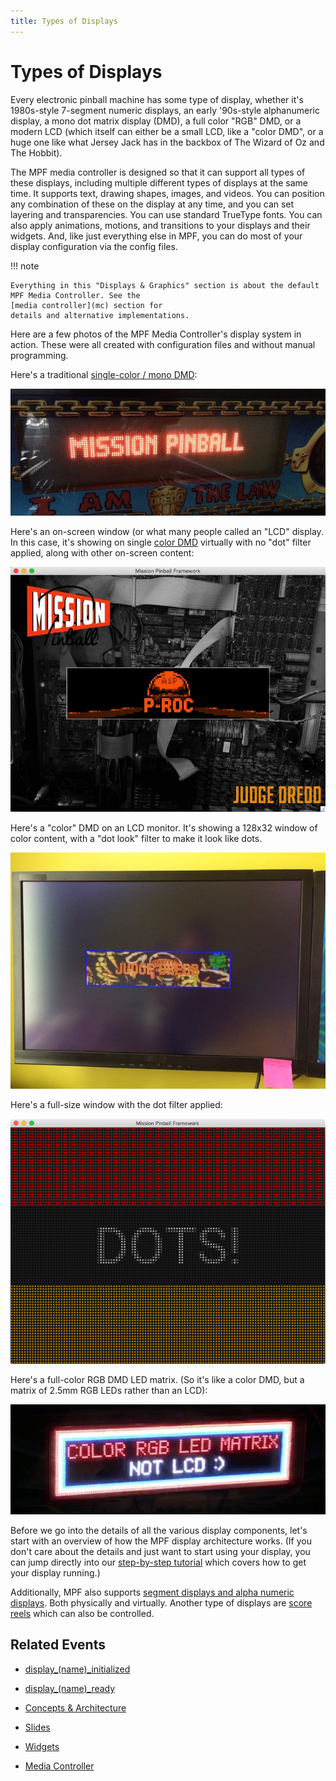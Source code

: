 ```yaml
---
title: Types of Displays
---
```


# Types of Displays


Every electronic pinball machine has some type of display, whether it's
1980s-style 7-segment numeric displays, an early '90s-style
alphanumeric display, a mono dot matrix display (DMD), a full color
"RGB" DMD, or a modern LCD (which itself can either be a small LCD,
like a "color DMD", or a huge one like what Jersey Jack has in the
backbox of The Wizard of Oz and The Hobbit).

The MPF media controller is designed so that it can support all types of
these displays, including multiple different types of displays at the
same time. It supports text, drawing shapes, images, and videos. You can
position any combination of these on the display at any time, and you
can set layering and transparencies. You can use standard TrueType
fonts. You can also apply animations, motions, and transitions to your
displays and their widgets. And, like just everything else in MPF, you
can do most of your display configuration via the config files.

!!! note

    Everything in this "Displays & Graphics" section is about the default
    MPF Media Controller. See the
    [media controller](mc) section for
    details and alternative implementations.

Here are a few photos of the MPF Media Controller's display system in
action. These were all created with configuration files and without
manual programming.

Here's a traditional
[single-color / mono DMD](dmd.md):

![image](../images/display_mono_dmd.jpg)

Here's an on-screen window (or what many people called an "LCD"
display. In this case, it's showing on single
[color DMD](rgb_dmd.md) virtually
with no "dot" filter applied, along with other on-screen content:

![image](../images/display_window.jpg)

Here's a "color" DMD on an LCD monitor. It's showing a 128x32 window
of color content, with a "dot look" filter to make it look like dots.

![image](../images/display_color_dmd.jpg)

Here's a full-size window with the dot filter applied:

![image](../images/dot_look_full_screen.png)

Here's a full-color RGB DMD LED matrix. (So it's like a color DMD, but
a matrix of 2.5mm RGB LEDs rather than an LCD):

![image](../images/display_rgb_dmd.jpg)

Before we go into the details of all the various display components,
let's start with an overview of how the MPF display architecture works.
(If you don't care about the details and just want to start using your
display, you can jump directly into our
[step-by-step tutorial](../../tutorial/index.md)
which covers how to get your display running.)

Additionally, MPF also supports
[segment displays and alpha numeric displays](alpha_numeric.md). Both physically and virtually. Another type of displays are
[score reels](../../mechs/score_reels.md)
which can also be controlled.

## Related Events

* [display_(name)_initialized](../../events/display_display_initialized.md)
* [display_(name)_ready](../../events/display_display_ready.md)

* [Concepts & Architecture](architecture.md)
* [Slides](../slides/index.md)
* [Widgets](../widgets/index.md)
* [Media Controller](../index.md)
